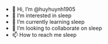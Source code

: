 - 👋 Hi, I’m @huyhuynh1905
- 👀 I’m interested in sleep
- 🌱 I’m currently learning sleep
- 💞️ I’m looking to collaborate on sleep
- 📫 How to reach me sleep

<!---
huyhuynh1905/huyhuynh1905 is a ✨ special ✨ repository because its `README.md` (this file) appears on your GitHub profile.
You can click the Preview link to take a look at your changes.
--->
